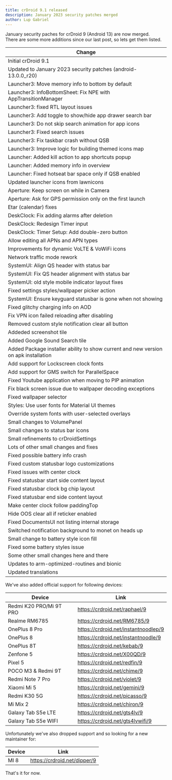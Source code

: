 ```yaml
---
title: crDroid 9.1 released
description: January 2023 security patches merged
author: Lup Gabriel
---
```


January security paches for crDroid 9 (Android 13) are now merged.  
There are some more additions since our last post, so lets get them listed.

| Change |
| --- |
| Initial crDroid 9.1 |
| Updated to January 2023 security patches (android-13.0.0_r20) |
| Launcher3: Move memory info to bottom by default |
| Launcher3: InfoBottomSheet: Fix NPE with AppTransitionManager |
| Launcher3: fixed RTL layout issues |
| Launcher3: Add toggle to show/hide app drawer search bar |
| Launcher3: Do not skip search animation for app icons |
| Launcher3: Fixed search issues |
| Launcher3: Fix taskbar crash without QSB |
| Launcher3: Improve logic for building themed icons map |
| Launcher: Added kill action to app shortcuts popup |
| Launcher: Added memory info in overview |
| Launcher: Fixed hotseat bar space only if QSB enabled |
| Updated launcher icons from lawnicons |
| Aperture: Keep screen on while in Camera |
| Aperture: Ask for GPS permission only on the first launch |
| Etar (calendar) fixes |
| DeskClock: Fix adding alarms after deletion |
| DeskClock: Redesign Timer input |
| DeskClock: Timer Setup: Add double-zero button |
| Allow editing all APNs and APN types |
| Improvements for dynamic VoLTE & VoWiFi icons |
| Network traffic mode rework |
| SystemUI: Align QS header with status bar |
| SystemUI: Fix QS header alignment with status bar |
| SystemUI: old style mobile indicator layout fixes |
| Fixed settings styles/wallpaper picker action |
| SystemUI: Ensure keyguard statusbar is gone when not showing |
| Fixed glitchy charging info on AOD |
| Fix VPN icon failed reloading after disabling |
| Removed custom style notification clear all button |
| Addeded screenshot tile |
| Added Google Sound Search tile |
| Added Package installer ability to show current and new version on apk installation |
| Add support for Lockscreen clock fonts |
| Add support for GMS switch for ParallelSpace |
| Fixed Youtube application when moving to PIP animation |
| Fix black screen issue due to wallpaper decoding exceptions |
| Fixed wallpaper selector |
| Styles: Use user fonts for Material UI themes |
| Override system fonts with user-selected overlays |
| Small changes to VolumePanel |
| Small changes to status bar icons |
| Small refinements to crDroidSettings |
| Lots of other small changes and fixes |
| Fixed possible battery info crash |
| Fixed custom statusbar logo customizations |
| Fixed issues with center clock |
| Fixed statusbar start side content layout |
| Fixed statusbar clock bg chip layout |
| Fixed statusbar end side content layout |
| Make center clock follow paddingTop |
| Hide OOS clear all if reticker enabled |
| Fixed DocumentsUI not listing internal storage |
| Switched notification background to monet on heads up |
| Small change to battery style icon fill |
| Fixed some battery styles issue |
| Some other small changes here and there |
| Updates to arm-optimized-routines and bionic |
| Updated translations |

We've also added official support for following devices:  

| Device | Link |
| --- | --- |
| Redmi K20 PRO/Mi 9T PRO | <https://crdroid.net/raphael/9> |
| Realme RM6785 | <https://crdroid.net/RM6785/9> |
| OnePlus 8 Pro | <https://crdroid.net/instantnoodlep/9> |
| OnePlus 8 | <https://crdroid.net/instantnoodle/9> |
| OnePlus 8T | <https://crdroid.net/kebab/9> |
| Zenfone 5 | <https://crdroid.net/X00QD/9> |
| Pixel 5 | <https://crdroid.net/redfin/9> |
| POCO M3 & Redmi 9T | <https://crdroid.net/chime/9> |
| Redmi Note 7 Pro | <https://crdroid.net/violet/9> |
| Xiaomi Mi 5 | <https://crdroid.net/gemini/9> |
| Redmi K30 5G | <https://crdroid.net/picasso/9> |
| Mi Mix 2 | <https://crdroid.net/chiron/9> |
| Galaxy Tab S5e LTE | <https://crdroid.net/gts4lv/9> |
| Galaxy Tab S5e WIFI | <https://crdroid.net/gts4lvwifi/9> |

Unfortunately we've also dropped support and so looking for a new maintainer for:

| Device | Link |
| --- | --- |
| MI 8 | <https://crdroid.net/dipper/9> |

That's it for now.
